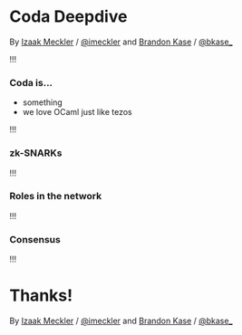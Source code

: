 <!-- .slide: data-background="#2aa198" -->
<!-- .slide: data-state="terminal" -->
# Coda Deepdive

By
<a href="http://bkase.com">Izaak Meckler</a> / <a href="http://twitter.com/izmeckler">@imeckler</a> and
<a href="http://bkase.com">Brandon Kase</a> / <a href="http://twitter.com/bkase_">@bkase_</a>

!!!

### Coda is...

* something
* we love OCaml just like tezos

!!!

### zk-SNARKs

!!!

### Roles in the network

!!!

### Consensus

!!!
<!-- .slide: data-background="#2aa198" -->
<!-- .slide: data-state="terminal" -->
# Thanks!

By
<a href="http://bkase.com">Izaak Meckler</a> / <a href="http://twitter.com/izmeckler">@imeckler</a> and
<a href="http://bkase.com">Brandon Kase</a> / <a href="http://twitter.com/bkase_">@bkase_</a>

